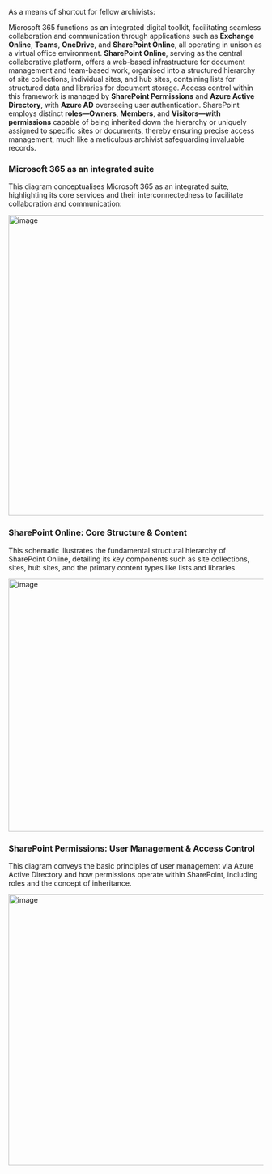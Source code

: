 As a means of shortcut for fellow archivists:

Microsoft 365 functions as an integrated digital toolkit, facilitating seamless collaboration and communication through applications such as **Exchange Online**, **Teams**, **OneDrive**, and **SharePoint Online**, all operating in unison as a virtual office environment. **SharePoint Online**, serving as the central collaborative platform, offers a web-based infrastructure for document management and team-based work, organised into a structured hierarchy of site collections, individual sites, and hub sites, containing lists for structured data and libraries for document storage. Access control within this framework is managed by **SharePoint Permissions** and **Azure Active Directory**, with **Azure AD** overseeing user authentication. SharePoint employs distinct **roles—Owners**, **Members**, and **Visitors—with permissions** capable of being inherited down the hierarchy or uniquely assigned to specific sites or documents, thereby ensuring precise access management, much like a meticulous archivist safeguarding invaluable records.

### Microsoft 365 as an integrated suite ##

This diagram conceptualises Microsoft 365 as an integrated suite, highlighting its core services and their interconnectedness to facilitate collaboration and communication:

<img width="745" height="594" alt="image" src="https://github.com/user-attachments/assets/54fc62b0-6647-4e2a-b066-f07526d93652" />

### SharePoint Online: Core Structure & Content ##

This schematic illustrates the fundamental structural hierarchy of SharePoint Online, detailing its key components such as site collections, sites, hub sites, and the primary content types like lists and libraries.

<img width="1212" height="499" alt="image" src="https://github.com/user-attachments/assets/766fad05-0d65-40f1-aefb-456c0186e8f2" />

### SharePoint Permissions: User Management & Access Control ##

This diagram conveys the basic principles of user management via Azure Active Directory and how permissions operate within SharePoint, including roles and the concept of inheritance.

<img width="931" height="535" alt="image" src="https://github.com/user-attachments/assets/a387d256-c70a-42da-b8b6-317eb5c40959" />




